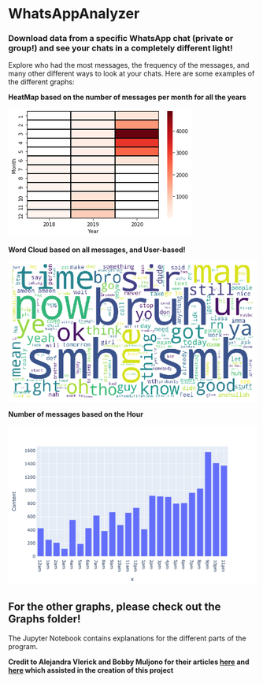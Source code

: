 # WhatsAppAnalyzer
### Download data from a specific WhatsApp chat (private or group!) and see your chats in a completely different light! 
Explore who had the most messages, the frequency of the messages, and many other different ways to look at your chats.
Here are some examples of the different graphs:

**HeatMap based on the number of messages per month for all the years**

![HeatMap](https://raw.githubusercontent.com/sraza1999/WhatsAppAnalyzer/master/Graphs/messagesByHeatMap.png)

**Word Cloud based on all messages, and User-based!**

![WordCloud](https://github.com/sraza1999/WhatsAppAnalyzer/blob/master/Graphs/AllMessagesWordCloud.png?raw=true)

**Number of messages based on the Hour**

![hourly](https://github.com/sraza1999/WhatsAppAnalyzer/blob/master/Graphs/messagesByHourBar.png?raw=true)

## For the other graphs, please check out the Graphs folder!

The Jupyter Notebook contains explanations for the different parts of the program. 

**Credit to Alejandra Vlerick and Bobby Muljono for their articles [here](https://towardsdatascience.com/what-whatsapp-conversations-tell-us-about-our-friendships-73ce7104d84e) and [here](https://towardsdatascience.com/complete-beginners-guide-to-processing-whatsapp-data-with-python-781c156b5f0b) which assisted in the creation of this project**
